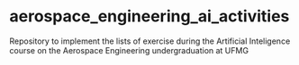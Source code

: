 # aerospace_engineering_ai_activities
Repository to implement the lists of exercise during the Artificial Inteligence course on the Aerospace Engineering undergraduation at UFMG
